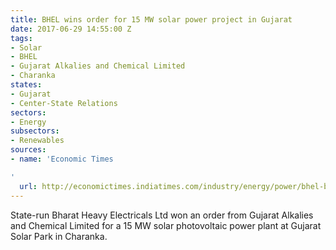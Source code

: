 ```yaml
---
title: BHEL wins order for 15 MW solar power project in Gujarat
date: 2017-06-29 14:55:00 Z
tags:
- Solar
- BHEL
- Gujarat Alkalies and Chemical Limited
- Charanka
states:
- Gujarat
- Center-State Relations
sectors:
- Energy
subsectors:
- Renewables
sources:
- name: 'Economic Times

'
  url: http://economictimes.indiatimes.com/industry/energy/power/bhel-bags-15-mw-solar-photovoltaic-plant-order-in-gujarat/articleshow/59336277.cms
---
```


State-run Bharat Heavy Electricals Ltd won an order from Gujarat Alkalies and Chemical Limited for a 15 MW solar photovoltaic power plant at Gujarat Solar Park in Charanka. 
